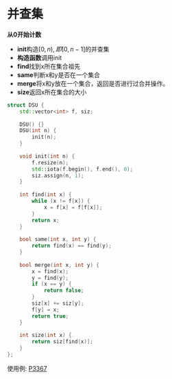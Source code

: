 # 并查集
**从0开始计数**
+ **init**构造$[0, n), 即[0, n-1]$的并查集
+ **构造函数**调用init
+ **find**找到x所在集合祖先
+ **same**判断x和y是否在一个集合
+ **merge**将x和y放在一个集合，返回是否进行过合并操作。
+ **size**返回x所在集合的大小

```C++
struct DSU {
    std::vector<int> f, siz;
    
    DSU() {}
    DSU(int n) {
        init(n);
    }
    
    void init(int n) {
        f.resize(n);
        std::iota(f.begin(), f.end(), 0);
        siz.assign(n, 1);
    }
    
    int find(int x) {
        while (x != f[x]) {
            x = f[x] = f[f[x]];
        }
        return x;
    }
    
    bool same(int x, int y) {
        return find(x) == find(y);
    }
    
    bool merge(int x, int y) {
        x = find(x);
        y = find(y);
        if (x == y) {
            return false;
        }
        siz[x] += siz[y];
        f[y] = x;
        return true;
    }
    
    int size(int x) {
        return siz[find(x)];
    }
};
```

使用例:
[P3367](P3367.md)